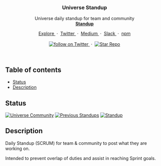 <div align="center">
  <h3>Universe Standup</h3>
  <p>
    Universe daily standup for team and community
    <br/>
    <a href="https://github.com/universelabs/universe-standup/issues?q=is%3Aopen+is%3Aissue"><strong>Standup</strong></a>
  </p>
  <p>
    <a href="https://github.com/universelabs/" alt="Explore Universe Labs GitHub">
      Explore
    </a>
    &nbsp;&middot;&nbsp;
    <a href="https://twitter.com/intent/follow?screen_name=universelabs" alt="Follow UniverseLabs on Twitter">
      Twitter
    </a>
    &nbsp;&middot;&nbsp;
    <a href="https://medium.com/universelabs" alt="UniverseLabs – Medium">
      Medium
    </a>
    &nbsp;&middot;&nbsp;
    <a href="https://slack.universe.engineering">
      Slack
    </a>
    &nbsp;&middot;&nbsp;
    <a href="https://www.npmjs.com/package/@universelabs/meta" alt="NPM @universelabs/meta">
      npm
    </a>
    <br/>
    <br/>
    <a href="https://twitter.com/intent/follow?screen_name=universelabs">
      <img src="https://img.shields.io/twitter/url/https/twitter.com/universelabs.svg?style=social&label=Follow%20%40universelabs&logo=twitter" alt="follow on Twitter" />
    </a>
    &nbsp;&middot;&nbsp;
    <a href="/stargazers">
      <img src="https://img.shields.io/github/stars/universelabs/universe-operations.svg?style=social&label=Star&maxAge=2592000" alt="Star Repo" />
    </a>
  </p>
</div>

<br/>

## Table of contents

- [Status](#status)
- [Description](#description)


## Status

[![Universe Community](https://img.shields.io/badge/Universe_Community-Join_the_Slack!-blue.svg?colorA=000000&colorB=7800C4)](https://slack.universe.engineering)
[![Previous Standups](https://img.shields.io/badge/Standup-Previous-blue.svg?colorA=212121&colorB=007BFF)](https://github.com/universelabs/universe-standup/issues?q=is%3Aissue+is%3Aclosed)
[![Standup](https://img.shields.io/badge/Standup-Latest-blue.svg?colorA=212121&colorB=007BFF)](https://github.com/universelabs/universe-standup/issues?q=is%3Aopen+is%3Aissue)


## Description

Daily Standup (SCRUM) for team & community to post what they are working on. 

Intended to prevent overlap of duties and assist in reaching Sprint goals.
